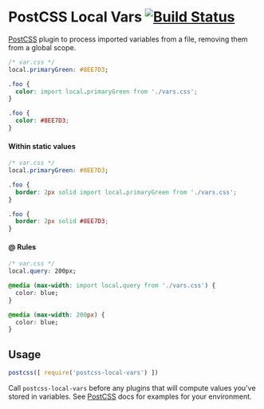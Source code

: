 # PostCSS Local Vars [![Build Status][ci-img]][ci]

[PostCSS] plugin to process imported variables from a file, removing them from a global scope.

[PostCSS]: https://github.com/postcss/postcss
[ci-img]:  https://travis-ci.org/ojame/postcss-local-vars.svg
[ci]:      https://travis-ci.org/ojame/postcss-local-vars

```css
/* var.css */
local.primaryGreen: #8EE7D3;
```

```css
.foo {
  color: import local.primaryGreen from './vars.css';
}
```

```css
.foo {
  color: #8EE7D3;
}
```

#### Within static values

```css
/* var.css */
local.primaryGreen: #8EE7D3;
```

```css
.foo {
  border: 2px solid import local.primaryGreen from './vars.css';
}
```

```css
.foo {
  border: 2px solid #8EE7D3;
}
```

#### @ Rules

```css
/* var.css */
local.query: 200px;
```

```css
@media (max-width: import local.query from './vars.css') {
  color: blue;
}
```

```css
@media (max-width: 200px) {
  color: blue;
}
```

## Usage

```js
postcss([ require('postcss-local-vars') ])
```

Call `postcss-local-vars` before any plugins that will compute values you've stored in variables. See [PostCSS] docs for examples for your environment.
